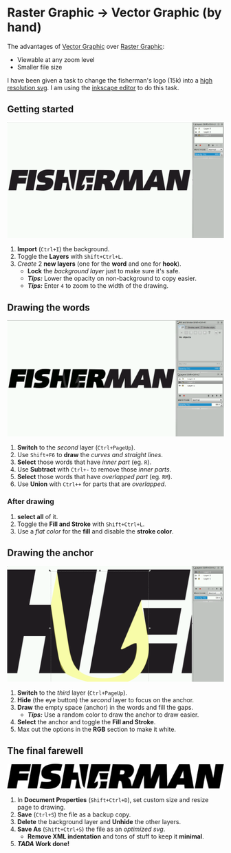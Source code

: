 Raster Graphic -> Vector Graphic (by hand)
==========================================

The advantages of [Vector Graphic][v] over [Raster Graphic][r]:
  - Viewable at any zoom level
  - Smaller file size

I have been given a task to change the fisherman's logo (15k) into a [high
resolution svg](https://github.com/fisherman/fisherman/issues/76). I am using
the [inkscape editor](https://inkscape.org/) to do this task.

[r]: https://en.wikipedia.org/wiki/Raster_graphics
[v]: https://en.wikipedia.org/wiki/Vector_graphics

Getting started
---------------
[![inkscape][i1]][i1]

1. **Import** (`Ctrl+I`) the background.
2. Toggle the **Layers** with `Shift+Ctrl+L`.
3. *Create* 2 **new layers** (one for the **word** and one for **hook**).
   - **Lock** the *background layer* just to make sure it's safe.
   - ***Tips:*** Lower the opacity on non-background to copy easier.
   - ***Tips:*** Enter `4` to zoom to the width of the drawing.

[i1]: img/ink1.png

Drawing the words
-----------------
[![inkscape][i2]][i2]

1. **Switch** to the *second* layer (`Ctrl+PageUp`).
2. Use `Shift+F6` to **draw** the *curves and straight lines*.
3. **Select** those words that have *inner part* (eg. `R`).
4. Use **Subtract** with `Ctrl+-` to remove those *inner parts*.
5. **Select** those words that have *overlapped part* (eg. `RM`).
6. Use **Union** with `Ctrl++` for parts that are *overlapped*.

### After drawing
1. **select all** of it.
2. Toggle the **Fill and Stroke** with `Shift+Ctrl+L`.
3. Use a *flat color* for the **fill** and disable the **stroke color**.

[i2]: img/ink2.png

Drawing the anchor
------------------
[![inkscape][i3]][i3]

1. **Switch** to the *third* layer (`Ctrl+PageUp`).
2. **Hide** (the eye button) the *second* layer to focus on the anchor.
3. **Draw** the empty space (anchor) in the words and fill the gaps.
   - ***Tips:*** Use a random color to draw the anchor to draw easier.
4. **Select** the anchor and toggle the **Fill and Stroke**.
5. Max out the options in the **RGB** section to make it white.

[i3]: img/ink3.png

The final farewell
------------------
[![inkscape][i4]][i4]

1. In **Document Properties** (`Shift+Ctrl+D`), set custom size and resize page
   to drawing.
2. **Save** (`Ctrl+S`) the file as a backup copy.
3. **Delete** the background layer and **Unhide** the other layers.
4. **Save As** (`Shift+Ctrl+S`) the file as an *optimized svg*.
   - **Remove XML indentation** and tons of stuff to keep it **minimal**.
5. **_TADA_ Work done!**

[i4]: img/fisherman.svg
